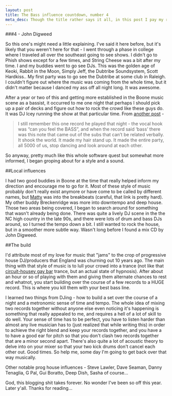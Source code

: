 ```yaml
---
layout: post
title: The Bass influence countdown, number 4
meta_desc: Though the title rather says it all, in this post I pay my respects to my favorite DJ/producer from the late 90s, Mr. John Digweed.
---
```

##\#4 - John Digweed

So this one's might need a little explaining.  I've said it here before, but it's likely that you weren't here for that - I went through a phase in college where I traveled all over the southeast going to see shows.  I didn't go to Phish shows except for a few times, and String Cheese was a bit after my time.  I and my buddies went to go see DJs.  This was the golden age of Keoki, Rabbit in the Moon, Simply Jeff, the Dubtribe Soundsystem, Scott Hardkiss..  My first party was to go see the Dubtribe at some club in Raleigh.  I couldn't figure out where the music was coming from the whole time, but it didn't matter because I danced my ass off all night long.  It was awesome.  

After a year or two of this and getting more established in the Boone music scene as a bassist, it occurred to me one night that perhaps I should pick up a pair of decks and figure out how to rock the crowd like these guys do.  It was DJ Icey running the show at that particular time.  From [another post](/2009/04/file-under-random-memory/) - 

> I still remember this one record he played that night - the vocal hook was “can you feel the BASS”, and when the record said ‘bass’ there was this note that came out of the subs that can’t be related verbally. It shook the world. It made my hair stand up. It made the entire party, all 5000 of us, stop dancing and look around at each other.

So anyway, pretty much like this whole software quest but somewhat more informed, I began groping about for a style and a sound.  

##Local influences

I had two good buddies in Boone at the time that really helped inform my direction and encourage me to go for it.  Most of these style of music probably don't really exist anymore or have come to be called by different names, but [Matty](http://www.youtube.com/watch?v=mjUKQhYywAE "YouTube - Matt Harder - The Basics (Cipster's 'Spontaneous Combustion' Mix)") was into the breakbeats (careful, that link is pretty hard).  My other buddy Breckenridge was more into downtempo and deep house.  Those two areas being covered, I began to search around for something that wasn't already being done.  There was quite a lively DJ scene in the the NC high country in the late 90s, and there were lots of drum and bass DJs around, so I turned the tempo down a bit.  I still wanted to rock the house, but in a smoother more subtle way.  Wasn't long before I found a mix CD by John Digweed.

##The build

I'd attribute most of my love for music that "jams" to the crop of progressive house DJ/producers that England was churning out 10 years ago.  The main thing with that style of music is to lull your crowd into a trance (not like that [circuit-housey gay bar](http://www.google.com/search?q=backstreet+atlanta "Google") trance, but an actual state of hypnosis).  After about an hour or so of playing with them and giving them alternate chances to rest and whatnot, you start building over the course of a few records to a HUGE record.  This is where you kill them with your best bass line.  

I learned two things from DJing - how to build a set over the course of a night and a metronomic sense of time and tempo.  The whole idea of mixing two records together without anyone else even noticing it's happening is something that really appealed to me, and requires a hell of a lot of skill to do well.  Your sense of time has to be perfect, you have to listen harder than almost any live musician has to (just realized that while writing this) in order to achieve the right blend and keep your records together, and you have a to have a good ear for pitch so that you don't clash two records together that are a minor second apart.  There's also quite a lot of acoustic theory to delve into on your mixer so that your two kick drums don't cancel each other out.  Good times.  So help me, some day I'm going to get back over that way musically.  

Other notable prog house influences - Steve Lawler, Dave Seaman, Danny Tenaglia, G Pal, Gui Boratto, Deep Dish, Sasha of course...

God, this blogging shit takes forever.  No wonder I've been so off this year.  Later y'all.  Thanks for reading...